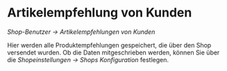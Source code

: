# Artikelempfehlung von Kunden

*Shop-Benutzer → Artikelempfehlungen von Kunden*

Hier werden alle Produktempfehlungen gespeichert, die über den Shop versendet wurden. Ob die Daten mitgeschrieben werden, können Sie über die *Shopeinstellungen → Shops Konfiguration* festlegen.